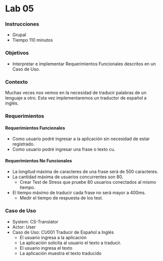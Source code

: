 # Lab 05

### Instrucciones
- Grupal
- Tiempo 110 minutos

### Objetivos
- Interpretar e implementar Requerimientos Funcionales descritos en un Caso de Uso.

### Contexto

Muchas veces nos vemos en la necesidad de traducir palabras de un lenguaje a otro. Esta vez implementaremos un traductor de español a inglés.

### Requerimientos
#### Requerimientos Funcionales
- Como usuario podré ingresar a la aplicación sin necesidad de estar registrado.
- Como usuario podré ingresar una frase o texto cu.

#### Requerimientos No Funcionales
- La longitud máxima de caracteres de una frase será de 500 caracteres.
- La cantidad máxima de usuarios concurrentes son 80.
   - Crear Test de Stress que pruebe 80 usuarios conectados al mismo tiempo.
- El tiempo máximo de traducir cada frase no será mayor a 400ms.
   - Medir el tiempo de respuesta de los test.
   
### Caso de Uso
- System:  CS-Translator
- Actor:   User
- Caso de Uso:    CU001 Traducir de Español a Inglés
   - El usuario ingresa a la aplicación
   - La aplicación solicita al usuario el texto a traducir.
   - El usuario ingresa el texto
   - La aplicación muestra el texto traducido 